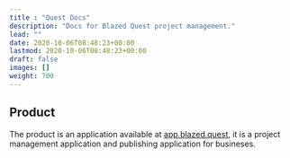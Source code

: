 ```yaml
---
title : "Quest Docs"
description: "Docs for Blazed Quest project management."
lead: ""
date: 2020-10-06T08:48:23+00:00
lastmod: 2020-10-06T08:48:23+00:00
draft: false
images: []
weight: 700
---
```


## Product
The product is an application available at [app.blazed.quest](https://app.blazed.quest/), it is a project management application and publishing application for busineses.

